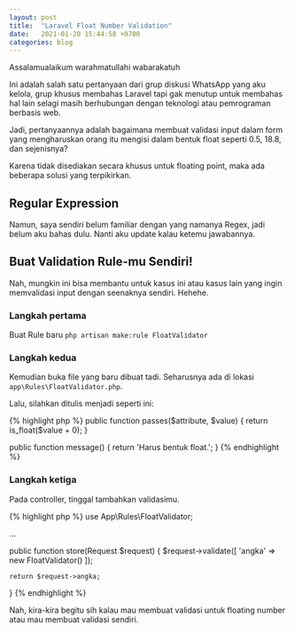 ```yaml
---
layout: post
title:  "Laravel Float Number Validation"
date:   2021-01-20 15:44:58 +0700
categories: blog
---
```


Assalamualaikum warahmatullahi wabarakatuh

Ini adalah salah satu pertanyaan dari grup diskusi WhatsApp yang aku kelola, grup khusus membahas Laravel tapi gak menutup untuk membahas hal lain selagi masih berhubungan dengan teknologi atau pemrograman berbasis web.

Jadi, pertanyaannya adalah bagaimana membuat validasi input dalam form yang mengharuskan orang itu mengisi dalam bentuk float seperti 0.5, 18.8, dan sejenisnya?

Karena tidak disediakan secara khusus untuk floating point, maka ada beberapa solusi yang terpikirkan.

## Regular Expression

Namun, saya sendiri belum familiar dengan yang namanya Regex, jadi belum aku bahas dulu. Nanti aku update kalau ketemu jawabannya.

## Buat Validation Rule-mu Sendiri!

Nah, mungkin ini bisa membantu untuk kasus ini atau kasus lain yang ingin memvalidasi input dengan seenaknya sendiri. Hehehe.

### Langkah pertama

Buat Rule baru
`php artisan make:rule FloatValidator`

### Langkah kedua

Kemudian buka file yang baru dibuat tadi. Seharusnya ada di lokasi `app\Rules\FloatValidator.php`.

Lalu, silahkan ditulis menjadi seperti ini:

{% highlight php %}
public function passes($attribute, $value)
{
    return is_float($value + 0);
}

public function message()
{
    return 'Harus bentuk float.';
}
{% endhighlight %}

### Langkah ketiga

Pada controller, tinggal tambahkan validasimu.

{% highlight php %}
use App\Rules\FloatValidator;

...

public function store(Request $request)
{
    $request->validate([
        'angka' => new FloatValidator()
    ]);

    return $request->angka;
}
{% endhighlight %}

Nah, kira-kira begitu sih kalau mau membuat validasi untuk floating number atau mau membuat validasi sendiri.

